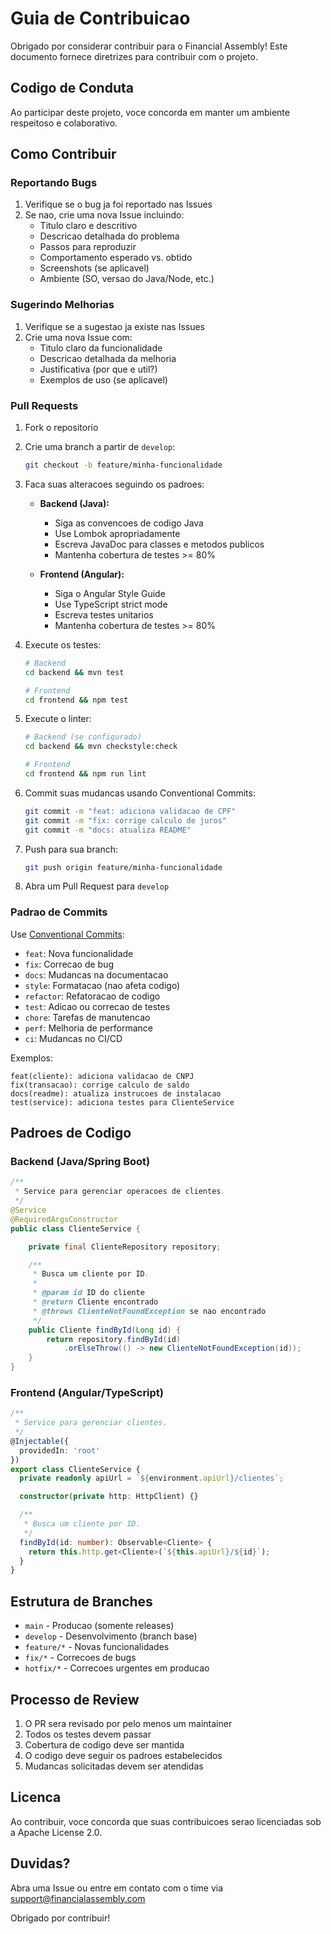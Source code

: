 # Guia de Contribuicao

Obrigado por considerar contribuir para o Financial Assembly! Este documento fornece diretrizes para contribuir com o projeto.

## Codigo de Conduta

Ao participar deste projeto, voce concorda em manter um ambiente respeitoso e colaborativo.

## Como Contribuir

### Reportando Bugs

1. Verifique se o bug ja foi reportado nas Issues
2. Se nao, crie uma nova Issue incluindo:
   - Titulo claro e descritivo
   - Descricao detalhada do problema
   - Passos para reproduzir
   - Comportamento esperado vs. obtido
   - Screenshots (se aplicavel)
   - Ambiente (SO, versao do Java/Node, etc.)

### Sugerindo Melhorias

1. Verifique se a sugestao ja existe nas Issues
2. Crie uma nova Issue com:
   - Titulo claro da funcionalidade
   - Descricao detalhada da melhoria
   - Justificativa (por que e util?)
   - Exemplos de uso (se aplicavel)

### Pull Requests

1. Fork o repositorio
2. Crie uma branch a partir de `develop`:
   ```bash
   git checkout -b feature/minha-funcionalidade
   ```

3. Faca suas alteracoes seguindo os padroes:
   - **Backend (Java):**
     - Siga as convencoes de codigo Java
     - Use Lombok apropriadamente
     - Escreva JavaDoc para classes e metodos publicos
     - Mantenha cobertura de testes >= 80%

   - **Frontend (Angular):**
     - Siga o Angular Style Guide
     - Use TypeScript strict mode
     - Escreva testes unitarios
     - Mantenha cobertura de testes >= 80%

4. Execute os testes:
   ```bash
   # Backend
   cd backend && mvn test

   # Frontend
   cd frontend && npm test
   ```

5. Execute o linter:
   ```bash
   # Backend (se configurado)
   cd backend && mvn checkstyle:check

   # Frontend
   cd frontend && npm run lint
   ```

6. Commit suas mudancas usando Conventional Commits:
   ```bash
   git commit -m "feat: adiciona validacao de CPF"
   git commit -m "fix: corrige calculo de juros"
   git commit -m "docs: atualiza README"
   ```

7. Push para sua branch:
   ```bash
   git push origin feature/minha-funcionalidade
   ```

8. Abra um Pull Request para `develop`

### Padrao de Commits

Use [Conventional Commits](https://www.conventionalcommits.org/):

- `feat`: Nova funcionalidade
- `fix`: Correcao de bug
- `docs`: Mudancas na documentacao
- `style`: Formatacao (nao afeta codigo)
- `refactor`: Refatoracao de codigo
- `test`: Adicao ou correcao de testes
- `chore`: Tarefas de manutencao
- `perf`: Melhoria de performance
- `ci`: Mudancas no CI/CD

Exemplos:
```
feat(cliente): adiciona validacao de CNPJ
fix(transacao): corrige calculo de saldo
docs(readme): atualiza instrucoes de instalacao
test(service): adiciona testes para ClienteService
```

## Padroes de Codigo

### Backend (Java/Spring Boot)

```java
/**
 * Service para gerenciar operacoes de clientes.
 */
@Service
@RequiredArgsConstructor
public class ClienteService {

    private final ClienteRepository repository;

    /**
     * Busca um cliente por ID.
     *
     * @param id ID do cliente
     * @return Cliente encontrado
     * @throws ClienteNotFoundException se nao encontrado
     */
    public Cliente findById(Long id) {
        return repository.findById(id)
            .orElseThrow(() -> new ClienteNotFoundException(id));
    }
}
```

### Frontend (Angular/TypeScript)

```typescript
/**
 * Service para gerenciar clientes.
 */
@Injectable({
  providedIn: 'root'
})
export class ClienteService {
  private readonly apiUrl = `${environment.apiUrl}/clientes`;

  constructor(private http: HttpClient) {}

  /**
   * Busca um cliente por ID.
   */
  findById(id: number): Observable<Cliente> {
    return this.http.get<Cliente>(`${this.apiUrl}/${id}`);
  }
}
```

## Estrutura de Branches

- `main` - Producao (somente releases)
- `develop` - Desenvolvimento (branch base)
- `feature/*` - Novas funcionalidades
- `fix/*` - Correcoes de bugs
- `hotfix/*` - Correcoes urgentes em producao

## Processo de Review

1. O PR sera revisado por pelo menos um maintainer
2. Todos os testes devem passar
3. Cobertura de codigo deve ser mantida
4. O codigo deve seguir os padroes estabelecidos
5. Mudancas solicitadas devem ser atendidas

## Licenca

Ao contribuir, voce concorda que suas contribuicoes serao licenciadas sob a Apache License 2.0.

## Duvidas?

Abra uma Issue ou entre em contato com o time via support@financialassembly.com

Obrigado por contribuir!
